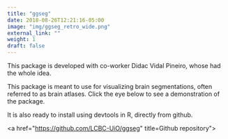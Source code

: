 ```yaml
---
title: "ggseg"
date: 2018-08-26T12:21:16-05:00
image: "img/ggseg_retro_wide.png"
external_link: ""
weight: 1
draft: false
---
```


This package is developed with co-worker Didac Vidal Pineiro, whose had the whole idea.

This package is meant to use for visualizing brain segmentations, often referred to as brain atlases.
Click the eye below to see a demonstration of the package.

It is also ready to install using devtools in R, directly from github.

<a href="https://athanasiamo.shinyapps.io/ggsegDemo/" title="View demonstration"><i class="fa fa-eye"></i></a>
<a href="https://github.com/LCBC-UiO/ggseg" title=Github repository"><i class="fa fa-github"></i></a>



